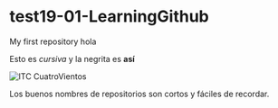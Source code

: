 # test19-01-LearningGithub
My first repository
hola

Esto es _cursiva_ y la negrita es **así**

![ITC CuatroVientos](http://www.cuatrovientos.org/images/logo2.png)

Los buenos nombres de repositorios son cortos y fáciles de recordar.
